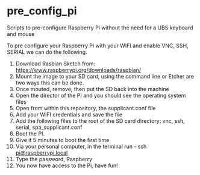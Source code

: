 # pre_config_pi
Scripts to pre-configure Raspberry Pi without the need for a UBS keyboard and mouse

To pre configure your Raspberry Pi with your WIFI and enable VNC, SSH, SERIAL we can do the following.

1. Download Rasbian Sketch from: https://www.raspberrypi.org/downloads/raspbian/
2. Mount the image to your SD card, using the command line or Etcher are two ways this can be done.
3. Once mouted, remove, then put the SD back into the machine
4. Open the director of the PI and you should see the operating system files
5. Open from within this repository, the supplicant.conf file
6. Add your WIFI credentials and save the file
7. Add the following files to the root of the SD card directory: vnc, ssh, serial, spa_supplicant.conf
8. Boot the PI.
9. Give it 5 minutes to boot the first time
10. Via your personal computer, in the terminal run - ssh pi@raspberrypi.local 
11. Type the password, Raspberry
12. You now have access to the Pi, have fun!
